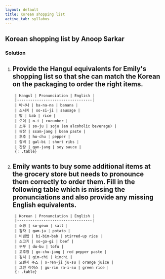 ```yaml
---
layout: default
title: Korean shopping list
active_tab: syllabus
---
```


## Korean shopping list <span class="text-muted">by Anoop Sarkar</span>

### Solution

1. Provide the Hangul equivalents for Emily's shopping list so that she can match the Korean on the packaging to order the right items.
    - 
        | Hangul | Pronunciation | English |
        |----------------------------------|
        | 바나나 | ba-na-na | banana |
        | 소시지 | so-si-ji | sausage |
        | 밥 | bab | rice |
        | 오이 | o-i | cucumber |
        | 소주 | so-ju | soju (an alcoholic beverage) |
        | 쌈장 | ssam-jang | bean paste |
        | 후추 | hu-chu | pepper |
        | 갈비 | gal-bi | short ribs |
        | 간장 | gan-jang | soy sauce |
        {: .table}
1. Emily wants to buy some additional items at the grocery store but needs to pronounce them correctly to order them. Fill in the following table which is missing the pronunciations and also provide any missing English equivalents.
    - 
        | Korean | Pronunciation | English |
        |----------------------------------|
        | 소금 | so-geum | salt |
        | 감자 | gam-ja | potato |
        | 비빔밥 | bi-bim-bab | stirred-up rice |
        | 소고기 | so-go-gi | beef |
        | 두부 | du-bu | tofu |
        | 고추장 | go-chu-jang | red pepper paste |
        | 김치 | gim-chi | kimchi | 
        | 오렌지 주스 | o-ren-ji ju-su | orange juice |
        | 그린 라이스 | gu-rin ra-i-su | green rice |
        {: .table}

